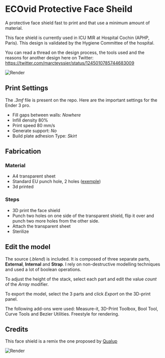 # ECOvid Protective Face Sheild

A protective face shield fast to print and that use a minimum amount of material. 

This face shield is currently used in ICU MIR  at Hospital Cochin (APHP, Paris).  This design is validated by the Hygiene Committee of the hospital. 

You can read a thread on the design process, the tools used and the reasons for another design here on Twitter: https://twitter.com/marcteyssier/status/1245010785744683009

![Render](https://raw.githubusercontent.com/marcteys/ECOvid-FaceShield/master/pictures/render-v2.png)



## Print Settings

The *.3mf* file is present on the repo.  Here are the important settings for the Ender 3 pro.  
- Fill gaps between walls: *Nowhere*
- Infill density 80%
- Print speed 80 mm/s
- Generate support: *No*
- Build plate adhesion Type: *Skirt*


## Fabrication

### Material
- A4 transparent sheet 
- Standard EU punch hole, 2 holes ([exemple](https://www.google.com/search?q=punch+hole+2&hl=en&sxsrf=ALeKk01VRlmL0uM0lpgbsiWLHW1cRw-DiQ:1585672351383&source=lnms&tbm=isch&sa=X&ved=2ahUKEwjr1-_pkcXoAhXU8OAKHVQoCY4Q_AUoAXoECAsQAw))
- 3d printed 

### Steps
- 3D print the face shield 
- Punch two holes on one side of the transparent shield, flip it over and punch two more holes from the other side. 
- Attach the transparent sheet
- Sterilize



## Edit the model

The source (*.blend*) is included. It is composed of three separate parts, **External**, **Internal** and **Strap**. I rely on non-destructive modelling techniques and used a lot of boolean operations.

To adjust the height of the stack, select each part and edit the value *count* of the *Array* modifier. 

To export the model, select the 3 parts and click *Export* on the 3D-print panel.

The following add-ons were used: Measure-it, 3D-Print Toolbox,  Bool Tool, Curve Tools and Bezier Utilities. Freestyle for rendering. 



## Credits 

This face shield is a remix the one proposed by [Qualup](http://www.spiderbot.eu/covid-19-ecran-facial-imprime-sterilisable/)


![Render](https://raw.githubusercontent.com/marcteys/ECOvid-FaceShield/master/pictures/face.jpg)

